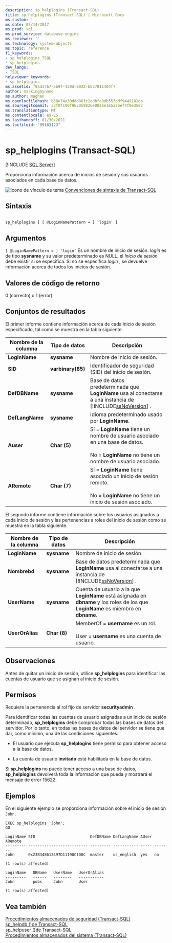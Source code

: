 ```yaml
---
description: sp_helplogins (Transact-SQL)
title: sp_helplogins (Transact-SQL) | Microsoft Docs
ms.custom: ''
ms.date: 03/14/2017
ms.prod: sql
ms.prod_service: database-engine
ms.reviewer: ''
ms.technology: system-objects
ms.topic: reference
f1_keywords:
- sp_helplogins_TSQL
- sp_helplogins
dev_langs:
- TSQL
helpviewer_keywords:
- sp_helplogins
ms.assetid: f9ad3767-5b9f-420d-8922-b637811404f7
author: markingmyname
ms.author: maghan
ms.openlocfilehash: b58e74a30ddd86fc2edbfc8db553ddf9449181db
ms.sourcegitcommit: 33f0f190f962059826e002be165a2bef4f9e350c
ms.translationtype: MT
ms.contentlocale: es-ES
ms.lasthandoff: 01/30/2021
ms.locfileid: "99183123"
---
```

# <a name="sp_helplogins-transact-sql"></a>sp_helplogins (Transact-SQL)
[!INCLUDE [SQL Server](../../includes/applies-to-version/sqlserver.md)]

  Proporciona información acerca de inicios de sesión y sus usuarios asociados en cada base de datos.  
  
 ![Icono de vínculo de tema](../../database-engine/configure-windows/media/topic-link.gif "Icono de vínculo de tema") [Convenciones de sintaxis de Transact-SQL](../../t-sql/language-elements/transact-sql-syntax-conventions-transact-sql.md)  
  
## <a name="syntax"></a>Sintaxis  
  
```  
  
sp_helplogins [ [ @LoginNamePattern = ] 'login' ]  
```  
  
## <a name="arguments"></a>Argumentos  
`[ @LoginNamePattern = ] 'login'` Es un nombre de inicio de sesión. *login* es de tipo **sysname** y su valor predeterminado es NULL. el *Inicio de sesión* debe existir si se especifica. Si no se especifica *login* , se devuelve información acerca de todos los inicios de sesión.  
  
## <a name="return-code-values"></a>Valores de código de retorno  
 0 (correcto) o 1 (error)  
  
## <a name="result-sets"></a>Conjuntos de resultados  
 El primer informe contiene información acerca de cada inicio de sesión especificado, tal como se muestra en la tabla siguiente.  
  
|Nombre de la columna|Tipo de datos|Descripción|  
|-----------------|---------------|-----------------|  
|**LoginName**|**sysname**|Nombre de inicio de sesión.|  
|**SID**|**varbinary(85)**|Identificador de seguridad (SID) del inicio de sesión.|  
|**DefDBName**|**sysname**|Base de datos predeterminada que **LoginName** usa al conectarse a una instancia de [!INCLUDE[ssNoVersion](../../includes/ssnoversion-md.md)] .|  
|**DefLangName**|**sysname**|Idioma predeterminado usado por **LoginName**.|  
|**Auser**|**Char (5)**|Sí = **LoginName** tiene un nombre de usuario asociado en una base de datos.<br /><br /> No = **LoginName** no tiene un nombre de usuario asociado.|  
|**ARemote**|**Char (7)**|Sí = **LoginName** tiene asociado un inicio de sesión remoto.<br /><br /> No = **LoginName** no tiene un inicio de sesión asociado.|  
  
 El segundo informe contiene información sobre los usuarios asignados a cada inicio de sesión y las pertenencias a roles del inicio de sesión como se muestra en la tabla siguiente.  
  
|Nombre de la columna|Tipo de datos|Descripción|  
|-----------------|---------------|-----------------|  
|**LoginName**|**sysname**|Nombre de inicio de sesión.|  
|**Nombrebd**|**sysname**|Base de datos predeterminada que **LoginName** usa al conectarse a una instancia de [!INCLUDE[ssNoVersion](../../includes/ssnoversion-md.md)] .|  
|**UserName**|**sysname**|Cuenta de usuario a la que **LoginName** está asignada en **dbname** y los roles de los que **LoginName** es miembro en **dbname**.|  
|**UserOrAlias**|**Char (8)**|MemberOf = **username** es un rol.<br /><br /> User = **username** es una cuenta de usuario.|  
  
## <a name="remarks"></a>Observaciones  
 Antes de quitar un inicio de sesión, utilice **sp_helplogins** para identificar las cuentas de usuario que se asignan al inicio de sesión.  
  
## <a name="permissions"></a>Permisos  
 Requiere la pertenencia al rol fijo de servidor **securityadmin** .  
  
 Para identificar todas las cuentas de usuario asignadas a un inicio de sesión determinado, **sp_helplogins** debe comprobar todas las bases de datos del servidor. Por lo tanto, en todas las bases de datos del servidor se tiene que dar, como mínimo, una de las condiciones siguientes:  
  
-   El usuario que ejecuta **sp_helplogins** tiene permiso para obtener acceso a la base de datos.  
  
-   La cuenta de usuario **invitado** está habilitada en la base de datos.  
  
 Si **sp_helplogins** no puede tener acceso a una base de datos, **sp_helplogins** devolverá toda la información que pueda y mostrará el mensaje de error 15622.  
  
## <a name="examples"></a>Ejemplos  
 En el siguiente ejemplo se proporciona información sobre el inicio de sesión `John`.  
  
```  
EXEC sp_helplogins 'John';  
GO  
  
LoginName SID                        DefDBName DefLangName AUser ARemote   
--------- -------------------------- --------- ----------- ----- -------   
John      0x23B348613497D11190C100C  master    us_english  yes   no  
  
(1 row(s) affected)  
  
LoginName   DBName   UserName   UserOrAlias   
---------   ------   --------   -----------   
John        pubs     John       User          
  
(1 row(s) affected)  
```  
  
## <a name="see-also"></a>Vea también  
 [Procedimientos almacenados de seguridad &#40;Transact-SQL&#41;](../../relational-databases/system-stored-procedures/security-stored-procedures-transact-sql.md)   
 [sp_helpdb &#40;&#41;de Transact-SQL ](../../relational-databases/system-stored-procedures/sp-helpdb-transact-sql.md)   
 [sp_helpuser &#40;&#41;de Transact-SQL ](../../relational-databases/system-stored-procedures/sp-helpuser-transact-sql.md)   
 [Procedimientos almacenados del sistema &#40;Transact-SQL&#41;](../../relational-databases/system-stored-procedures/system-stored-procedures-transact-sql.md)  
  
  
